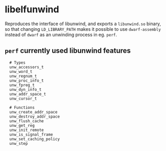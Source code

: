 # libelfunwind

Reproduces the interface of libunwind, and exports a `libunwind.so` binary, so
that changing `LD_LIBRARY_PATH` makes it possible to use `dwarf-assembly`
instead of `dwarf` as an unwinding process in eg. `perf`.

## `perf` currently used libunwind features

```
  # Types
  unw_accessors_t
  unw_word_t
  unw_regnum_t
  unw_proc_info_t
  unw_fpreg_t
  unw_dyn_info_t
  unw_addr_space_t
  unw_cursor_t

  # Functions
  unw_create_addr_space
  unw_destroy_addr_space
  unw_flush_cache
  unw_get_reg
  unw_init_remote
  unw_is_signal_frame
  unw_set_caching_policy
  unw_step
```

